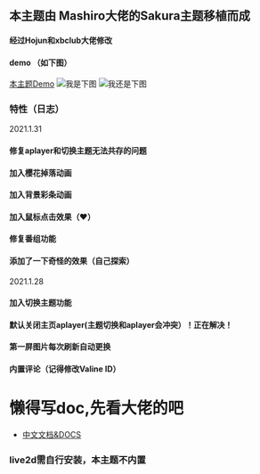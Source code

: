 ## 本主题由 Mashiro大佬的Sakura主题移植而成
#### 经过Hojun和xbclub大佬修改
#### demo （如下图）
[本主题Demo](https://mouup.top)
![我是下图](https://cdn.jsdelivr.net/gh/imouup/pic/pic/第一屏.PNG)
![我还是下图](https://cdn.jsdelivr.net/gh/imouup/pic/pic/首页文章栏.PNG)
### 特性（日志）
2021.1.31
#### 修复aplayer和切换主题无法共存的问题
#### 加入樱花掉落动画
#### 加入背景彩条动画
#### 加入鼠标点击效果（❤）
#### 修复番组功能
#### 添加了一下奇怪的效果（自己探索）
2021.1.28
#### 加入切换主题功能
#### 默认关闭主页aplayer(主题切换和aplayer会冲突）！正在解决！
#### 第一屏图片每次刷新自动更换
#### 内置评论（记得修改Valine ID）

# 懒得写doc,先看大佬的吧
- [中文文档&DOCS](https://docs.hojun.cn/sakura/docs/#/home)
### live2d需自行安装，本主题不内置

